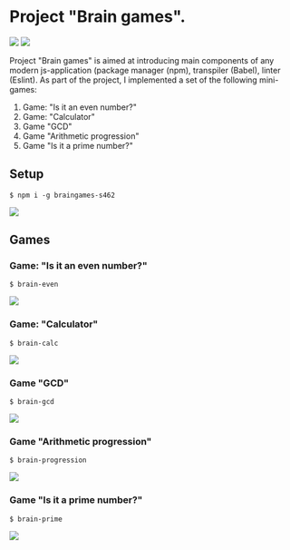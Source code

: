 # Project "Brain games".

<a href="https://codeclimate.com/github/knerok/project-lvl1-s462/maintainability"><img src="https://api.codeclimate.com/v1/badges/b7a9a089db873c083875/maintainability" /></a> <a href="https://travis-ci.org/knerok/project-lvl1-s462"><img src="https://travis-ci.org/knerok/project-lvl1-s462.svg?branch=master"></a>

Project "Brain games" is aimed at introducing main components of any modern js-application (package manager (npm), transpiler (Babel), linter (Eslint). 
As part of the project, I implemented a set of the following mini-games:
1. Game: "Is it an even number?"
2. Game: "Calculator"
3. Game "GCD"
4. Game "Arithmetic progression"
5. Game "Is it a prime number?"

## Setup
```
$ npm i -g braingames-s462
```
<a href="https://asciinema.org/a/6zGuaFvr6w6lKDsr02enXmA20" target="_blank"><img src="https://asciinema.org/a/6zGuaFvr6w6lKDsr02enXmA20.svg" /></a>

## Games
### Game: "Is it an even number?"
```
$ brain-even
```
<a href="https://asciinema.org/a/uZF6lzmDOXafLTrbyUcrTw7KB" target="_blank"><img src="https://asciinema.org/a/uZF6lzmDOXafLTrbyUcrTw7KB.svg" /></a>

### Game: "Calculator"
```
$ brain-calc
```
<a href="https://asciinema.org/a/mrAa98XqLwMZMeesVMk3Qbpxn" target="_blank"><img src="https://asciinema.org/a/mrAa98XqLwMZMeesVMk3Qbpxn.svg" /></a>

### Game "GCD"
```
$ brain-gcd
```
<a href="https://asciinema.org/a/SAEpjEdh3d8aYp2HURR3ldrUY" target="_blank"><img src="https://asciinema.org/a/SAEpjEdh3d8aYp2HURR3ldrUY.svg" /></a>

### Game "Arithmetic progression"
```
$ brain-progression
```
<a href="https://asciinema.org/a/iIs2MQOEMN3U2fTZytKJVy9my" target="_blank"><img src="https://asciinema.org/a/iIs2MQOEMN3U2fTZytKJVy9my.svg" /></a>
### Game "Is it a prime number?"
```
$ brain-prime
```
<a href="https://asciinema.org/a/VmmXkNyvVOmrID4KJlvAndlUr" target="_blank"><img src="https://asciinema.org/a/VmmXkNyvVOmrID4KJlvAndlUr.svg" /></a>
